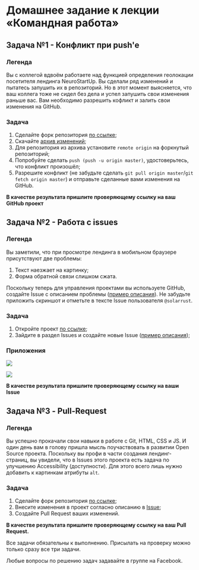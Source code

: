 #  Домашнее задание к лекции «Командная работа»

## Задача №1 - Конфликт при push'е

### Легенда

Вы с коллегой вдвоём работаете над функцией определения геолокации посетителя лендинга NeuroStartUp. Вы сделали ряд изменений и пытатесь запушить их в репозиторий. Но в этот момент выясняется, что ваш коллега тоже не сидел без дела и успел запушить свои изменения раньше вас. Вам необходимо разрешить кофликт и залить свои изменения на GitHub. 

### Задача

1. Сделайте форк репозитория [по ссылке](https://github.com/netology-code/git-homeworks-neuro-fork);
1. Скачайте [архив изменений](https://github.com/netology-code/git-homeworks/blob/master/remote/src/neuro-push.zip);
1. Для репозитория из архива установите `remote origin` на форкнутый репозиторий;
1. Попробуйте сделать `push (push -u origin master)`, удостоверьтесь, что конфликт произошёл;
1. Разрешите конфликт (не забудьте сделать `git pull origin master`/`git fetch origin master`) и отправьте сделанные вами изменения на GitHub.

**В качестве результата пришлите проверяющему ссылку на ваш GitHub проект**

## Задача №2 - Работа с issues

### Легенда

Вы заметили, что при просмотре лендинга в мобильном браузере присутствуют две проблемы:
1. Текст наезжает на картинку;
2. Форма обратной связи слишком сжата.

Поскольку теперь для управления проектами вы используете GitHub, создайте Issue с описанием проблемы ([пример описания](/remote/issue-example.md)). Не забудьте приложить скриншот и отметьте в тексте Issue пользователя `@solarrust`.

### Задача

1. Откройте проект [по ссылке](https://github.com/netology-code/git-homeworks-neuro-issues);
1. Зайдите в раздел Issues и создайте новые Issue ([пример описания](/remote/issue-example.md));

### Приложения

![](https://i.imgur.com/2hcT6xM.png)

![](https://i.imgur.com/HcSpYkT.png)

**В качестве результата пришлите проверяющему ссылку на ваши Issue**

## Задача №3 - Pull-Request

### Легенда

Вы успешно прокачали свои навыки в работе с Git, HTML, CSS и JS. И один день вам в голову пришла мысль поучаствовать в развитии Open Source проекта. Поскольку вы профи в части создания лендинг-страниц, вы увидели, что в Issues этого проекта есть задача по улучшению Accessibility (доступности). Для этого всего лишь нужно добавить к картинкам атрибуты `alt`.

### Задача

1. Сделайте форк репозитория [по ссылке](https://github.com/netology-code/git-homeworks-neuro-pr);
1. Внесите изменения в проект согласно описанию в [Issue](https://github.com/netology-code/git-homeworks-neuro-pr/issues/1);
1. Создайте Pull Request ваших изменений.

**В качестве результата пришлите проверяющему ссылку на ваш Pull Request.**


Все задачи обязательны к выполнению. Присылать на проверку можно только сразу все три задачи.

Любые вопросы по решению задач задавайте в группе на Facebook.
